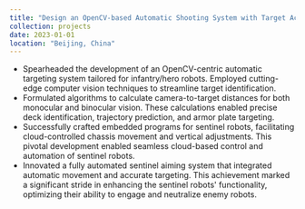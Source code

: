 ```yaml
---
title: "Design an OpenCV-based Automatic Shooting System with Target Acquisition and Ballistic Prediction"
collection: projects
date: 2023-01-01
location: "Beijing, China"
---
```

* Spearheaded the development of an OpenCV-centric automatic targeting system tailored for infantry/hero robots. Employed cutting-edge computer vision techniques to streamline target identification.
* Formulated algorithms to calculate camera-to-target distances for both monocular and binocular vision. These calculations enabled precise deck identification, trajectory prediction, and armor plate targeting.
* Successfully crafted embedded programs for sentinel robots, facilitating cloud-controlled chassis movement and vertical adjustments. This pivotal development enabled seamless cloud-based control and automation of sentinel robots.
* Innovated a fully automated sentinel aiming system that integrated automatic movement and accurate targeting. This achievement marked a significant stride in enhancing the sentinel robots' functionality, optimizing their ability to engage and neutralize enemy robots.


